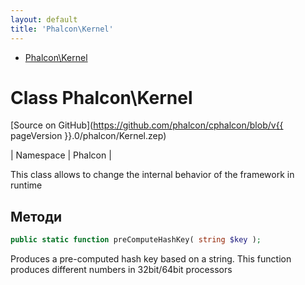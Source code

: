 ```yaml
---
layout: default
title: 'Phalcon\Kernel'
---
```


* [Phalcon\Kernel](#kernel)

<h1 id="kernel">Class Phalcon\Kernel</h1>

[Source on GitHub](https://github.com/phalcon/cphalcon/blob/v{{ pageVersion }}.0/phalcon/Kernel.zep)

| Namespace  | Phalcon |

This class allows to change the internal behavior of the framework in runtime


## Методи

```php
public static function preComputeHashKey( string $key );
```
Produces a pre-computed hash key based on a string. This function produces different numbers in 32bit/64bit processors
